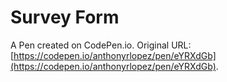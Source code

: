 # Survey Form

A Pen created on CodePen.io. Original URL: [https://codepen.io/anthonyrlopez/pen/eYRXdGb](https://codepen.io/anthonyrlopez/pen/eYRXdGb).


